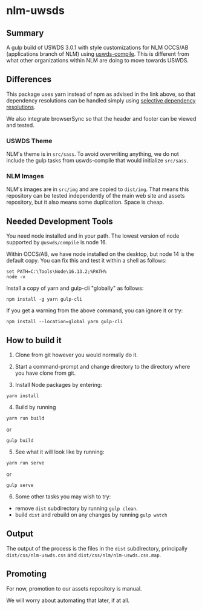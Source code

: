 # nlm-uwsds

## Summary

A gulp build of USWDS 3.0.1 with style customizations for NLM OCCS/AB (applications
branch of NLM) using [uswds-compile](https://github.com/uswds/uswds-compile). This is different from what other organizations within NLM are doing to move
towards USWDS.

## Differences

This package uses yarn instead of npm as advised in the
link above, so that dependency resolutions can be handled 
simply using [selective dependency resolutions](https://classic.yarnpkg.com/en/docs/selective-version-resolutions/).

We also integrate browserSync so that the header and footer can be viewed and
tested.

### USWDS Theme

NLM's theme is in `src/sass`. To avoid overwriting anything, we do not include
the gulp tasks from uswds-compile that would initialize `src/sass`.

### NLM Images

NLM's images are in `src/img` and are copied to `dist/img`. That means this
repository can be tested independently of the main web site and assets repository,
but it also means some duplication. Space is cheap.

## Needed Development Tools

You need node installed and in your path. The lowest version of node supported by `@uswds/compile` is node 16.

Within OCCS/AB, we have node installed on the desktop, but node 14 is the default copy.
You can fix this and test it within a shell as follows:

```
set PATH=C:\Tools\Node\16.13.2;%PATH%
node -v
``` 

Install a copy of yarn and gulp-cli "globally" as follows:

```
npm install -g yarn gulp-cli
```

If you get a warning from the above command, you can ignore it or try:

```
npm install --location=global yarn gulp-cli
``` 

## How to build it

1. Clone from git however you would normally do it.

2. Start a command-prompt and change directory to the directory where you have clone from git.

3. Install Node packages by entering:

```
yarn install
```

4. Build by running

```
yarn run build
```

or

```
gulp build
```

5. See what it will look like by running:

```
yarn run serve
```

or

```
gulp serve
```

6. Some other tasks you may wish to try:

* remove `dist` subdirectory by running `gulp clean`.
* build `dist` and rebuild on any changes by running `gulp watch`

## Output

The output of the process is the files in the `dist` subdirectory, principally `dist/css/nlm-uswds.css` and `dist/css/nlm/nlm-uswds.css.map`.

## Promoting

For now, promotion to our assets repository is manual.

We will worry about automating that later, if at all.
